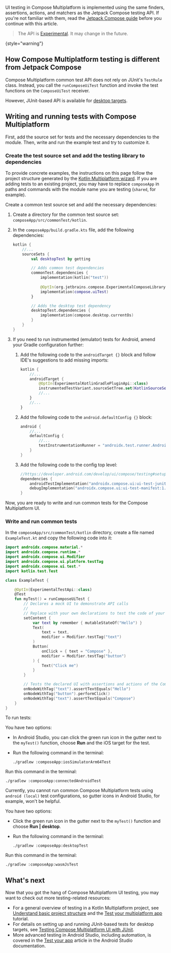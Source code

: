 [//]: # (title: Testing Compose Multiplatform UI)

UI testing in Compose Multiplatform is implemented using the same finders, assertions, actions, and matchers
as the Jetpack Compose testing API. If you're not familiar with them, read the [Jetpack Compose guide](https://developer.android.com/jetpack/compose/testing)
before you continue with this article.

> The API is [Experimental](supported-platforms.md#compose-multiplatform-ui-framework-stability-levels).
> It may change in the future.
>
{style="warning"}

## How Compose Multiplatform testing is different from Jetpack Compose

Compose Multiplatform common test API does not rely on JUnit's `TestRule` class. Instead, you call the `runComposeUiTest` function and invoke
the test functions on the `ComposeUiTest` receiver.

However, JUnit-based API is available for [desktop targets](compose-desktop-ui-testing.md).

## Writing and running tests with Compose Multiplatform

First, add the source set for tests and the necessary dependencies to the module. Then, write and run the example test
and try to customize it.

### Create the test source set and add the testing library to dependencies

To provide concrete examples, the instructions on this page follow the project structure generated by the
[Kotlin Multiplatform wizard](https://kmp.jetbrains.com/). If you are adding tests to an existing project, you may have
to replace `composeApp` in paths and commands with the module name you are testing (`shared`, for example).

Create a common test source set and add the necessary dependencies:

1. Create a directory for the common test source set: `composeApp/src/commonTest/kotlin`.
2. In the `composeApp/build.gradle.kts` file, add the following dependencies:

    ```kotlin
    kotlin {
        //...
        sourceSets { 
            val desktopTest by getting
   
            // Adds common test dependencies
            commonTest.dependencies {
                implementation(kotlin("test"))
            
                @OptIn(org.jetbrains.compose.ExperimentalComposeLibrary::class)
                implementation(compose.uiTest)
            }
   
            // Adds the desktop test dependency
            desktopTest.dependencies { 
                implementation(compose.desktop.currentOs)
            }
        }
    }
    ```

3. If you need to run instrumented (emulator) tests for Android, amend your Gradle configuration further:
   1. Add the following code to the `androidTarget {}` block and follow IDE's suggestions to add missing imports:

      ```kotlin
      kotlin {
          //...
          androidTarget { 
              @OptIn(ExperimentalKotlinGradlePluginApi::class)
              instrumentedTestVariant.sourceSetTree.set(KotlinSourceSetTree.test)
              //...
          }
          //... 
      }
      ```

   2. Add the following code to the `android.defaultConfig {}` block:

      ```kotlin
      android {
          //...
          defaultConfig {
              //...
              testInstrumentationRunner = "androidx.test.runner.AndroidJUnitRunner"
          }
      }
      ```

   3. Add the following code to the config top level:

      ```kotlin
      //https://developer.android.com/develop/ui/compose/testing#setup
      dependencies {
          androidTestImplementation("androidx.compose.ui:ui-test-junit4-android:1.6.8")
          debugImplementation("androidx.compose.ui:ui-test-manifest:1.6.8")
      }
      ```

Now, you are ready to write and run common tests for the Compose Multiplatform UI.

### Write and run common tests

In the `composeApp/src/commonTest/kotlin` directory, create a file named `ExampleTest.kt` and copy the following code into it:

```kotlin
import androidx.compose.material.*
import androidx.compose.runtime.*
import androidx.compose.ui.Modifier
import androidx.compose.ui.platform.testTag
import androidx.compose.ui.test.*
import kotlin.test.Test

class ExampleTest {

    @OptIn(ExperimentalTestApi::class)
    @Test
    fun myTest() = runComposeUiTest {
        // Declares a mock UI to demonstrate API calls
        //
        // Replace with your own declarations to test the code of your project
        setContent {
            var text by remember { mutableStateOf("Hello") }
            Text(
                text = text,
                modifier = Modifier.testTag("text")
            )
            Button(
                onClick = { text = "Compose" },
                modifier = Modifier.testTag("button")
            ) {
                Text("Click me")
            }
        }

        // Tests the declared UI with assertions and actions of the Compose Multiplatform testing API
        onNodeWithTag("text").assertTextEquals("Hello")
        onNodeWithTag("button").performClick()
        onNodeWithTag("text").assertTextEquals("Compose")
    }
}
```

To run tests:

<tabs>
<tab title="iOS Simulator">

You have two options:
* In Android Studio, you can click the green run icon in the gutter next to the `myTest()` function, choose
**Run** and the iOS target for the test.
* Run the following command in the terminal:

   ```shell
   ./gradlew :composeApp:iosSimulatorArm64Test
   ```

</tab>
<tab title="Android Emulator">

Run this command in the terminal:

```shell
./gradlew :composeApp:connectedAndroidTest
```

Currently, you cannot run common Compose Multiplatform tests using `android (local)` test configurations, so gutter icons in
Android Studio, for example, won't be helpful.

</tab>
<tab title="Desktop">

You have two options:
* Click the green run icon in the gutter next to the `myTest()` function and choose **Run&nbsp;|&nbsp;desktop**.
* Run the following command in the terminal:

   ```shell
   ./gradlew :composeApp:desktopTest
   ```

</tab>
<tab title="Wasm (headless browser)">

Run this command in the terminal:

```shell
./gradlew :composeApp:wasmJsTest
```

</tab>
</tabs>

## What's next

Now that you got the hang of Compose Multiplatform UI testing, you may want to check out more testing-related resources:
* For a general overview of testing in a Kotlin Multiplatform project, see [Understand basic project structure](https://kotlinlang.org/docs/multiplatform-discover-project.html#integration-with-tests)
and the [Test your multiplatform app](multiplatform-run-tests.md) tutorial.
* For details on setting up and running JUnit-based tests for desktop targets, see [Testing Compose Multiplatform UI with JUnit](compose-desktop-ui-testing.md).
* More advanced testing in Android Studio, including automation, is covered in the [Test your app](https://developer.android.com/studio/test)
article in the Android Studio documentation.
